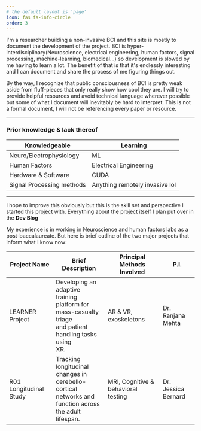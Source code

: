 ```yaml
---
# the default layout is 'page'
icon: fas fa-info-circle
order: 3
---
```


I'm a researcher building a non-invasive BCI and this site is mostly to document the development of the project. BCI is hyper-interdisciplinary(Neuroscience, electrical engineering, human factors, signal processing, machine-learning, biomedical...) so development is slowed by me having to learn a lot. The benefit of that is that it's endlessly interesting and I can document and share the process of me figuring things out.

By the way, I recognize that public consciousness of BCI is pretty weak aside from fluff-pieces that only really show how cool they are. I will try to provide helpful resources and avoid technical language wherever possible but some of what I document will inevitably be hard to interpret. This is not a formal document, I will not be referencing every paper or resource.

---
### Prior knowledge & lack thereof

| Knowledgeable                      | Learning          |
| --------------------------------- | ----------------  |
| Neuro/Electrophysiology           | ML                |
| Human Factors                     | Electrical Engineering    |
| Hardware & Software               | CUDA              |
| Signal Processing methods         | Anything remotely invasive lol

---
I hope to improve this obviously but this is the skill set and perspective I started this project with. Everything about the project itself I plan put over in the **Dev Blog**


My experience is in working in Neuroscience and human factors labs as a post-baccalaureate. But here is brief outline of the two major projects that inform what I know now:

| Project Name             | Brief Description       | Principal Methods Involved          | P.I.                  |
| ------------------------ | ----------------  | ------------------------------------|---------------------- |
| LEARNER Project          | Developing an adaptive training <br>platform for mass-casualty triage <br>and patient handling tasks using <br>XR.                  | AR & VR, exoskeletons               | Dr. Ranjana Mehta     |
| R01 Longitudinal Study  | Tracking longitudinal changes in <br>cerebello-cortical networks and <br>function across the adult lifespan.                       | MRI, Cognitive & behavioral testing | Dr. Jessica Bernard   |
